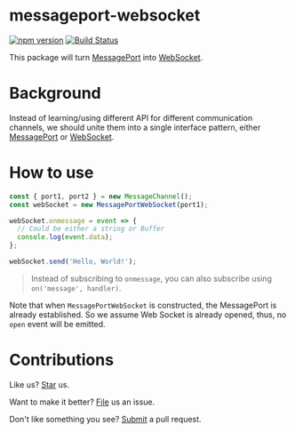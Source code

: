 # messageport-websocket

[![npm version](https://badge.fury.io/js/messageport-websocket.svg)](https://badge.fury.io/js/messageport-websocket) [![Build Status](https://travis-ci.org/compulim/messageport-websocket.svg?branch=master)](https://travis-ci.org/compulim/messageport-websocket)

This package will turn [MessagePort](https://developer.mozilla.org/en-US/docs/Web/API/MessagePort) into [WebSocket](https://developer.mozilla.org/en-US/docs/Web/API/WebSocket).

# Background

Instead of learning/using different API for different communication channels, we should unite them into a single interface pattern, either [MessagePort](https://developer.mozilla.org/en-US/docs/Web/API/MessagePort) or [WebSocket](https://developer.mozilla.org/en-US/docs/Web/API/WebSocket).

# How to use

```js
const { port1, port2 } = new MessageChannel();
const webSocket = new MessagePortWebSocket(port1);

webSocket.onmessage = event => {
  // Could be either a string or Buffer
  console.log(event.data);
};

webSocket.send('Hello, World!');
```

> Instead of subscribing to `onmessage`, you can also subscribe using `on('message', handler)`.

Note that when `MessagePortWebSocket` is constructed, the MessagePort is already established. So we assume Web Socket is already opened, thus, no `open` event will be emitted.

# Contributions

Like us? [Star](https://github.com/compulim/messageport-websocket/stargazers) us.

Want to make it better? [File](https://github.com/compulim/messageport-websocket/issues) us an issue.

Don't like something you see? [Submit](https://github.com/compulim/messageport-websocket/pulls) a pull request.
